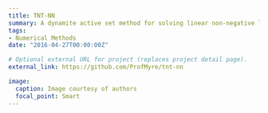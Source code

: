 ```yaml
---
title: TNT-NN 
summary: A dynamite active set method for solving linear non-negative least-squares problems.
tags:
- Numerical Methods
date: "2016-04-27T00:00:00Z"

# Optional external URL for project (replaces project detail page).
external_link: https://github.com/ProfMyre/tnt-nn 

image:
  caption: Image courtesy of authors
  focal_point: Smart
---
```

